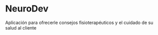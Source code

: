 # NeuroDev
Aplicación para ofrecerle consejos fisioterapéuticos y el cuidado de su salud al cliente 
